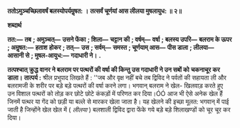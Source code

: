 **ततोऽमुञ्चच्छिलावर्षं बलस्योपर्यमॢषत: ।** **तत्सर्वं चूर्णयां आस लीलया मुषलायुध: ॥ २॥** 

**शब्दार्थ** 

**तत:—** **तब** **; अमुञ्चत्—** **उसने फेंका** **; शिला—** **चट्टान की** **; वर्षम्—** **वर्षा** **; बलस्य उपरि—** **बलराम के ऊपर** **; अमॢषत:—** **हताश** **होकर** **; तत्—** **उस** **; सर्वम्—** **समस्त** **; चूर्णयाम् आस—** **पीस डाला** **; लीलया—** **आसानी से** **; मुषल-आयुध:—** **गदाधारी ने।** **.** 

**तत्पश्चात् क्रुद्ध वानर ने बलराम पर पत्थरों की वर्षा की किन्तु उस गदाधारी ने उन सबों को** **चकनाचूर कर डाला।** **तात्पर्य :** श्रील प्रभुपाद लिखते हैं : ''जब और वृक्ष नहीं बचे तब द्विविद ने पर्वतों की सहायता ली और बलरामजी के शरीर पर बड़े बड़े पत्थरों की वर्षा करने लगा। भगवान् बलराम ने खेल- खिलवाड़ करते हुए उन विशाल पत्थरों को तोड़ कर छोटे छोटे कंकड़ों में परिणत कर दिया।ÓÓ आज भी ऐसे अनेक खेल हैं जिनमें पत्थर या गेंद को छड़ी या बल्ले से मारकर खेला जाता है। यह खेलने की इच्छा मूलत: भगवान् में पाई जाती है जिन्होंने खेल खेल में ( *लीलया* ) बलशाली द्विविद द्वारा फेंके गये बड़े बड़े शिलाखण्डों को चूर चूर कर दिया।  